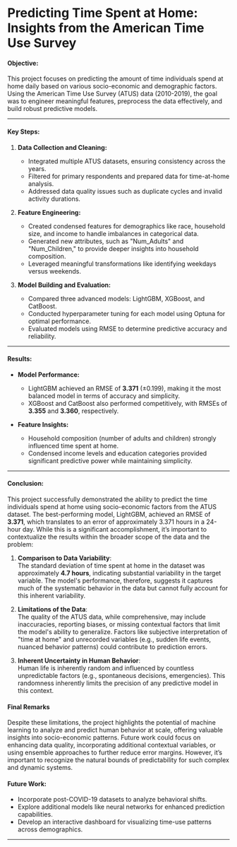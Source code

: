 # **Predicting Time Spent at Home: Insights from the American Time Use Survey**

#### **Objective:**  
This project focuses on predicting the amount of time individuals spend at home daily based on various socio-economic and demographic factors. Using the American Time Use Survey (ATUS) data (2010-2019), the goal was to engineer meaningful features, preprocess the data effectively, and build robust predictive models.

---

#### **Key Steps:**

1. **Data Collection and Cleaning:**  
   - Integrated multiple ATUS datasets, ensuring consistency across the years.
   - Filtered for primary respondents and prepared data for time-at-home analysis.
   - Addressed data quality issues such as duplicate cycles and invalid activity durations.

2. **Feature Engineering:**  
   - Created condensed features for demographics like race, household size, and income to handle imbalances in categorical data.  
   - Generated new attributes, such as "Num_Adults" and "Num_Children," to provide deeper insights into household composition.  
   - Leveraged meaningful transformations like identifying weekdays versus weekends.

3. **Model Building and Evaluation:**  
   - Compared three advanced models: LightGBM, XGBoost, and CatBoost.  
   - Conducted hyperparameter tuning for each model using Optuna for optimal performance.  
   - Evaluated models using RMSE to determine predictive accuracy and reliability.  

---

#### **Results:**  
- **Model Performance:**  
   - LightGBM achieved an RMSE of **3.371** (±0.199), making it the most balanced model in terms of accuracy and simplicity.  
   - XGBoost and CatBoost also performed competitively, with RMSEs of **3.355** and **3.360**, respectively.  

- **Feature Insights:**  
   - Household composition (number of adults and children) strongly influenced time spent at home.  
   - Condensed income levels and education categories provided significant predictive power while maintaining simplicity.  

---

#### **Conclusion:**  

This project successfully demonstrated the ability to predict the time individuals spend at home using socio-economic factors from the ATUS dataset. The best-performing model, LightGBM, achieved an RMSE of **3.371**, which translates to an error of approximately 3.371 hours in a 24-hour day. While this is a significant accomplishment, it’s important to contextualize the results within the broader scope of the data and the problem:

1. **Comparison to Data Variability**:  
   The standard deviation of time spent at home in the dataset was approximately **4.7 hours**, indicating substantial variability in the target variable. The model's performance, therefore, suggests it captures much of the systematic behavior in the data but cannot fully account for this inherent variability.

2. **Limitations of the Data**:  
   The quality of the ATUS data, while comprehensive, may include inaccuracies, reporting biases, or missing contextual factors that limit the model's ability to generalize. Factors like subjective interpretation of "time at home" and unrecorded variables (e.g., sudden life events, nuanced behavior patterns) could contribute to prediction errors.

3. **Inherent Uncertainty in Human Behavior**:  
   Human life is inherently random and influenced by countless unpredictable factors (e.g., spontaneous decisions, emergencies). This randomness inherently limits the precision of any predictive model in this context.

#### Final Remarks
Despite these limitations, the project highlights the potential of machine learning to analyze and predict human behavior at scale, offering valuable insights into socio-economic patterns. Future work could focus on enhancing data quality, incorporating additional contextual variables, or using ensemble approaches to further reduce error margins. However, it’s important to recognize the natural bounds of predictability for such complex and dynamic systems.

#### **Future Work:**  
- Incorporate post-COVID-19 datasets to analyze behavioral shifts.
- Explore additional models like neural networks for enhanced prediction capabilities.
- Develop an interactive dashboard for visualizing time-use patterns across demographics. 

---
